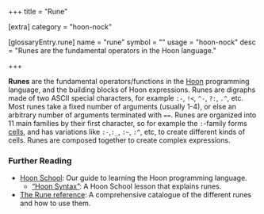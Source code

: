 +++
title = "Rune"

[extra]
category = "hoon-nock"

[glossaryEntry.rune]
name = "rune"
symbol = ""
usage = "hoon-nock"
desc = "Runes are the fundamental operators in the Hoon language."

+++

**Runes** are the fundamental operators/functions in the
[Hoon](/glossary/hoon) programming language, and the building blocks
of Hoon expressions. Runes are digraphs made of two ASCII special characters,
for example `:-`, `!<`, `^-`, `?:`, `.^`, etc. Most runes take a fixed number of
arguments (usually 1-4), or else an arbitrary number of arguments terminated
with `==`. Runes are organized into 11 main families by their first character,
so for example the `:`-family forms [cells](/glossary/cell), and has
variations like `:-`,`:_`, `:~`, `:^`, etc, to create different kinds of cells.
Runes are composed together to create complex expressions.

### Further Reading

- [Hoon School](/courses/hoon-school/): Our guide to learning the Hoon
  programming language.
  - [“Hoon Syntax”](/courses/hoon-school/B-syntax#nouns): A Hoon School
    lesson that explains runes.
- [The Rune reference](/language/hoon/rune): A comprehensive catalogue of the
  different runes and how to use them.
